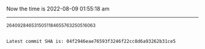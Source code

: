 Now the time is 2022-08-09 01:55:18 am

---

<small>2640928465315051184655763250516063</small>

```txt

Latest commit SHA is: 04f2946eae76593f3246f22cc8d6a93262b31ce5
```

